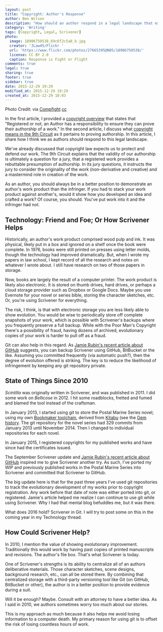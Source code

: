 ```yaml
---
layout: post
title: "Copyright: Author's Response"
author: Ben Wilson
description: "How should an author respond in a legal landscape that expects action?"
category: 'Writing'
tags: [Copyright, Legal, Scrivener]
photo:
  image: 18906750538_69c6f2c5a8_b.jpg
  creator: 'JLaw45/Flickr '
  url: 'https://www.flickr.com/photos/27665395@N05/18906750538/'
  license: CC BY 2.0
  caption: Response is Fight or Flight
comments: true
legal: true
sharing: true
footer: true
sidebar: true
date: 2015-12-29 19:29
modified_at: 2015-12-29 19:29
created_at: 2015-12-29 18:03
---
```


Photo Credit: <a href="https://www.flickr.com/photos/27665395@N05/18906750538/"></a> via <a href="http://compfight.com">Compfight</a> <a href="https://creativecommons.org/licenses/by/2.0/">cc</a>

In the first article, I provided a [copyright overview](/writing/copyright-overview/) that states that "Registered or not, an Author has a responsibility to ensure they can prove their authorship of a work." In the second article, I discuss what [copyright means in the 9th Circuit](/writing/copyright-overview/) as it pertains to proving authorship. In this article, I share how I think we as authors should respond to this legal landscape.

<!-- more -->

We've already discussed that copyright law expects us to protect and defend our work. The 9th Circuit explains that the validity of our authorship is ultimately a question for a jury, that a registered work provides a rebuttable presumption of authorship. In its jury questions, it instructs the jury to consider the originality of the work (non-derivative and creative) and a mastermind role in creation of the work.

As an author, you should always be in a better position to demonstrate an author's work product than the infringer. If you had to stack your work product against another's, would it show how you developed an idea and crafted a work? Of course, you should. You've put work into it and the infringer had not.

## Technology: Friend and Foe; Or How Scrivener Helps

Historically, an author's work product comprised wood pulp and ink. It was physical, likely put in a box and ignored on a shelf once the book were complete. In 1976, books were still printed on presses using letter molds, though the technology had improved dramatically. But, when I wrote my papers in law school, I kept record of all the research and notes on whatever I wrote about. I still have research on two of those papers in storage.

Now, books are largely the result of a computer printer. The work product is likely also electronic. It is stored on thumb drives, hard drives, or perhaps a cloud storage provider such as Dropbox or Google Docs. Maybe you use Evernote for your novel or series bible, storing the character sketches, etc. Or, you're using Scrivener for everything.

The risk, I think, is that with electronic storage you are less likely able to show evolution. You would be wise to periodically store off complete snapshots of your work, which is possible with Scrivener's backups where you frequently preserve a full backup. While with the Poor Man's Copyright there's a possibility of fraud, having dozens of archived, evolutionary copies of your work is harder to pull off as a fraud.

Git can also help in this regard. As [Jamie Rubin's recent article about GitHub](http://www.jamierubin.net/2015/12/22/tracking-the-things-i-make-with-github/) suggests, you can backup Scrivener using GitHub, BitBucket or the like. Assuming you committed frequently (via automatic push?), then the degree of evolution offered is striking. The key is to reduce the likelihood of infringement by keeping any git repository private.

## State of Things Since 2010

*Scintilla* was originally written in Scrivener, and was published in 2011. I did some work on *Bellicose* in 2012. I hit some roadblocks, fretted and fumed and blamed the tool instead of the craftsman.

In January 2013, I started using git to store the Postal Marine Series novel; using my own [Bookmaker toolchain](/technology/toolchain/), derived from [Kitabu](https://github.com/fnando/kitabu) (see the [Gem history](https://rubygems.org/gems/bookmaker/versions). The git repository for the novel series had 329 commits from January 2013 until November 2014. Then I changed to individual repositories for each novel.

In January 2015, I registered copyrights for my published works and have since had the certificates issued.

The September Scrivener update and [Jamie Rubin's recent article about GitHub](http://www.jamierubin.net/2015/12/22/tracking-the-things-i-make-with-github/) inspired me to give Scrivener another try. As such, I've ported my WIP and previously published works in the Postal Marine Series into Scrivener and committed that Scrivener to GitHub.

The big update here is that for the past three years I've used git repositories to track the evolutionary development of my works prior to copyright registration. Any work before that date of note was either ported into git, or registered. Jamie's article helped me realize I can continue to use git while using Scrivener. Why I had that mental blog befuddles me, but it was there.

What does 2016 hold? Scrivener in Git. I will try to post some on this in the coming year in my Technology thread.

## How Could Scrivener Help?

In 2010, I mention the value of showing evolutionary improvement. Traditionally this would work by having past copies of printed manuscripts and revisions. The author's file box. That's what Scrivener is today.

One of Scrivener's strengths is its ability to centralize all of an authors deliberative materials. Those character sketches, scene designs, background research, etc., can all be stored there. By combining that centralized storage with a third-party versioning tool like Git (on GitHub, BitBucket or other), the author is in a better position to provide evidence during a suit.

Will it be enough? Maybe. Consult with an attorney to have a better idea. As I said in 2010, we authors sometimes worry too much about our stories.

This is my approach as much because it also helps me avoid losing information to a computer death. My primary reason for using git is to offset the risk of losing countless hours of work.